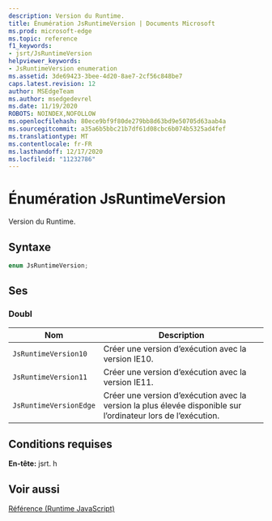 ```yaml
---
description: Version du Runtime.
title: Énumération JsRuntimeVersion | Documents Microsoft
ms.prod: microsoft-edge
ms.topic: reference
f1_keywords:
- jsrt/JsRuntimeVersion
helpviewer_keywords:
- JsRuntimeVersion enumeration
ms.assetid: 3de69423-3bee-4d20-8ae7-2cf56c848be7
caps.latest.revision: 12
author: MSEdgeTeam
ms.author: msedgedevrel
ms.date: 11/19/2020
ROBOTS: NOINDEX,NOFOLLOW
ms.openlocfilehash: 80ece9bf9f80de279bb8d63bd9e50705d63aab4a
ms.sourcegitcommit: a35a6b5bbc21b7df61d08cbc6b074b5325ad4fef
ms.translationtype: MT
ms.contentlocale: fr-FR
ms.lasthandoff: 12/17/2020
ms.locfileid: "11232786"
---
```

# Énumération JsRuntimeVersion

Version du Runtime.  
  
## Syntaxe  
  
```cpp  
enum JsRuntimeVersion;  
```  
  
## Ses  
  
### Doubl  
  
|Nom|Description|  
|----------|-----------------|  
|`JsRuntimeVersion10`|Créer une version d’exécution avec la version IE10.|  
|`JsRuntimeVersion11`|Créer une version d’exécution avec la version IE11.|  
|`JsRuntimeVersionEdge`|Créer une version d’exécution avec la version la plus élevée disponible sur l’ordinateur lors de l’exécution.|  
  
## Conditions requises  
 **En-tête:** jsrt. h  
  
## Voir aussi  
 [Référence (Runtime JavaScript)](../chakra-hosting/reference-javascript-runtime.md)
